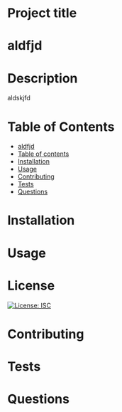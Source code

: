 
# Project title
# aldfjd

# Description
aldskjfd

# Table of Contents
<!--ts-->
   * [aldfjd](#aldfjd)
   * [Table of contents](#table-of-contents)
   * [Installation](#installation)
   * [Usage](#usage)
   * [Contributing](#contributing)
   * [Tests](#tests)
   * [Questions](#questions)
<!--te-->

# Installation

# Usage

# License
[![License: ISC](https://img.shields.io/badge/License-ISC-blue.svg)](https://opensource.org/licenses/ISC)

# Contributing

# Tests

# Questions

